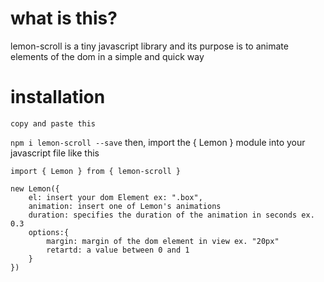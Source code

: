 # what is this? 

lemon-scroll is a tiny javascript library and its purpose is to animate elements of the dom in a simple and quick way

# installation 
    copy and paste this 
`npm i lemon-scroll --save`
then, import the { Lemon } module into your javascript file like this
```
import { Lemon } from { lemon-scroll }

new Lemon({
    el: insert your dom Element ex: ".box",
    animation: insert one of Lemon's animations
    duration: specifies the duration of the animation in seconds ex. 0.3
    options:{
        margin: margin of the dom element in view ex. "20px" 
        retartd: a value between 0 and 1
    }
})
```